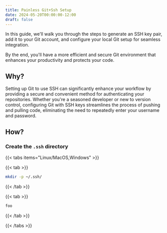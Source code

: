 ```yaml
---
title: Painless Git+Ssh Setup
date: 2024-05-20T00:00:00-12:00
draft: false
---
```


In this guide, we'll walk you through the steps to generate an SSH key pair, add it to your Git account, and configure your local Git setup for seamless integration. 

By the end, you'll have a more efficient and secure Git environment that enhances your productivity and protects your code.

## Why?

Setting up Git to use SSH can significantly enhance your workflow by providing a secure and convenient method for authenticating your repositories. Whether you're a seasoned developer or new to version control, configuring Git with SSH keys streamlines the process of pushing and pulling code, eliminating the need to repeatedly enter your username and password.

## How?
### Create the `.ssh` directory
{{< tabs items="Linux/MacOS,Windows" >}}

  {{< tab >}}
  ```bash
  mkdir -p ~/.ssh/
  ```
  {{< /tab >}}

  {{< tab >}}
  ```powershell
  foo
  ```
  {{< /tab >}}

{{< /tabs >}}
